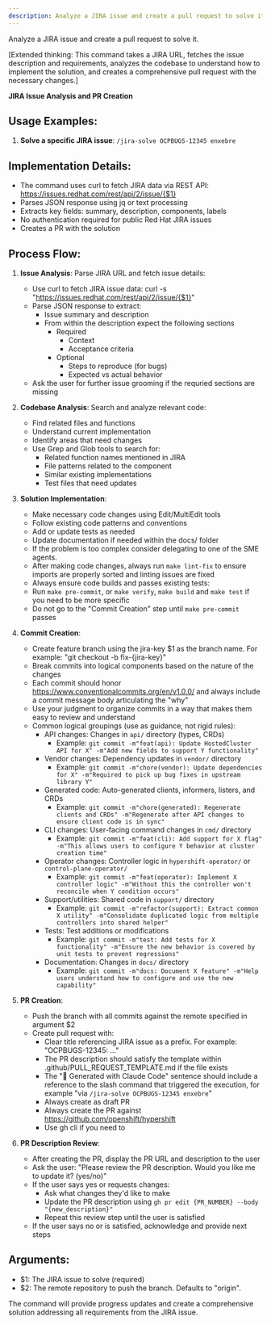 ```yaml
---
description: Analyze a JIRA issue and create a pull request to solve it.
---
```


Analyze a JIRA issue and create a pull request to solve it.

[Extended thinking: This command takes a JIRA URL, fetches the issue description and requirements, analyzes the codebase to understand how to implement the solution, and creates a comprehensive pull request with the necessary changes.]

**JIRA Issue Analysis and PR Creation**

## Usage Examples:

1. **Solve a specific JIRA issue**:
   `/jira-solve OCPBUGS-12345 enxebre`

## Implementation Details:

- The command uses curl to fetch JIRA data via REST API: https://issues.redhat.com/rest/api/2/issue/{$1}
- Parses JSON response using jq or text processing
- Extracts key fields: summary, description, components, labels
- No authentication required for public Red Hat JIRA issues
- Creates a PR with the solution

## Process Flow:

1. **Issue Analysis**: Parse JIRA URL and fetch issue details:
   - Use curl to fetch JIRA issue data: curl -s "https://issues.redhat.com/rest/api/2/issue/{$1}"
   - Parse JSON response to extract:
      - Issue summary and description
      - From within the description expect the following sections
         - Required
            - Context
            - Acceptance criteria
         - Optional
            - Steps to reproduce (for bugs)
            - Expected vs actual behavior
   - Ask the user for further issue grooming if the requried sections are missing

2. **Codebase Analysis**: Search and analyze relevant code:
   - Find related files and functions
   - Understand current implementation
   - Identify areas that need changes
   - Use Grep and Glob tools to search for:
      - Related function names mentioned in JIRA
      - File patterns related to the component
      - Similar existing implementations
      - Test files that need updates

3. **Solution Implementation**:
   - Make necessary code changes using Edit/MultiEdit tools
   - Follow existing code patterns and conventions
   - Add or update tests as needed
   - Update documentation if needed within the docs/ folder
   - If the problem is too complex consider delegating to one of the SME agents.
   - After making code changes, always run `make lint-fix` to ensure imports are properly sorted and linting issues are fixed
   - Always ensure code builds and passes existing tests:
   - Run `make pre-commit`, or `make verify`, `make build` and `make test` if you need to be more specific
   - Do not go to the "Commit Creation" step until `make pre-commit` passes

4. **Commit Creation**: 
   - Create feature branch using the jira-key $1 as the branch name. For example: "git checkout -b fix-{jira-key}"
   - Break commits into logical components based on the nature of the changes
   - Each commit should honor https://www.conventionalcommits.org/en/v1.0.0/ and always include a commit message body articulating the "why"
   - Use your judgment to organize commits in a way that makes them easy to review and understand
   - Common logical groupings (use as guidance, not rigid rules):
     - API changes: Changes in `api/` directory (types, CRDs)
       - Example: `git commit -m"feat(api): Update HostedCluster API for X" -m"Add new fields to support Y functionality"`
     - Vendor changes: Dependency updates in `vendor/` directory
       - Example: `git commit -m"chore(vendor): Update dependencies for X" -m"Required to pick up bug fixes in upstream library Y"`
     - Generated code: Auto-generated clients, informers, listers, and CRDs
       - Example: `git commit -m"chore(generated): Regenerate clients and CRDs" -m"Regenerate after API changes to ensure client code is in sync"`
     - CLI changes: User-facing command changes in `cmd/` directory
       - Example: `git commit -m"feat(cli): Add support for X flag" -m"This allows users to configure Y behavior at cluster creation time"`
     - Operator changes: Controller logic in `hypershift-operator/` or `control-plane-operator/`
       - Example: `git commit -m"feat(operator): Implement X controller logic" -m"Without this the controller won't reconcile when Y condition occurs"`
     - Support/utilities: Shared code in `support/` directory
       - Example: `git commit -m"refactor(support): Extract common X utility" -m"Consolidate duplicated logic from multiple controllers into shared helper"`
     - Tests: Test additions or modifications
       - Example: `git commit -m"test: Add tests for X functionality" -m"Ensure the new behavior is covered by unit tests to prevent regressions"`
     - Documentation: Changes in `docs/` directory
       - Example: `git commit -m"docs: Document X feature" -m"Help users understand how to configure and use the new capability"`

5. **PR Creation**: 
   - Push the branch with all commits against the remote specified in argument $2
   - Create pull request with:
     - Clear title referencing JIRA issue as a prefix. For example: "OCPBUGS-12345: ..."
     - The PR description should satisfy the template within .github/PULL_REQUEST_TEMPLATE.md if the file exists
     - The "🤖 Generated with Claude Code" sentence should include a reference to the slash command that triggered the execution, for example "via `/jira-solve OCPBUGS-12345 enxebre`"
     - Always create as draft PR
     - Always create the PR against https://github.com/openshift/hypershift
     - Use gh cli if you need to

6. **PR Description Review**:
   - After creating the PR, display the PR URL and description to the user
   - Ask the user: "Please review the PR description. Would you like me to update it? (yes/no)"
   - If the user says yes or requests changes:
     - Ask what changes they'd like to make
     - Update the PR description using `gh pr edit {PR_NUMBER} --body "{new_description}"`
     - Repeat this review step until the user is satisfied
   - If the user says no or is satisfied, acknowledge and provide next steps


## Arguments:
- $1: The JIRA issue to solve (required)
- $2: The remote repository to push the branch. Defaults to "origin".

The command will provide progress updates and create a comprehensive solution addressing all requirements from the JIRA issue.
